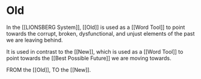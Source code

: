 # Old

In the [[LIONSBERG System]], [[Old]] is used as a [[Word Tool]] to point towards the corrupt, broken, dysfunctional, and unjust elements of the past we are leaving behind. 

It is used in contrast to the [[New]], which is used as a [[Word Tool]] to point towards the [[Best Possible Future]] we are moving towards. 

FROM the [[Old]], TO the [[New]]. 